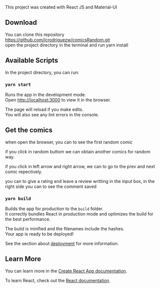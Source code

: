 This project was created with React JS and Material-UI

## Download

You can clone this repository https://github.com/jcrodriguezw/comicsRandom.git <br/> 
open the project directory in the terminal and run yarn install

## Available Scripts

In the project directory, you can run:

### `yarn start`

Runs the app in the development mode.<br />
Open [http://localhost:3000](http://localhost:3000) to view it in the browser.

The page will reload if you make edits.<br />
You will also see any lint errors in the console.

## Get the comics

when open the browser, you can to see the first random comic

if you click in random buttom we can obtain another comics for random way.

if you click in left arrow and right arrow, we can to go to the prev and next comic repectively.

you can to give a rating and leave a review writting in the input box, in the right side you can to see the comment saved

### `yarn build`

Builds the app for production to the `build` folder.<br />
It correctly bundles React in production mode and optimizes the build for the best performance.

The build is minified and the filenames include the hashes.<br />
Your app is ready to be deployed!

See the section about [deployment](https://facebook.github.io/create-react-app/docs/deployment) for more information.

## Learn More

You can learn more in the [Create React App documentation](https://facebook.github.io/create-react-app/docs/getting-started).

To learn React, check out the [React documentation](https://reactjs.org/).

